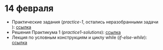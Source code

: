 # 14 февраля

* Практические задания (*practice-1*, остались неразобранными задачи ): [ссылка]()
* Решения Практикума 1 (*practice1-solutions*): [ссылка]()
* Лекция по условным конструкциям и циклу while (*if-else-while*): [ссылка]()
